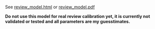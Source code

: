 See [review_model.html](https://htmlpreview.github.io/?https://github.com/baggepinnen/review_model/blob/master/review_model.html) or [review_model.pdf](https://github.com/baggepinnen/review_model/blob/master/review_model.pdf)

**Do not use this model for real review calibration yet, it is currently not validated or tested and all parameters are my guesstimates.**
